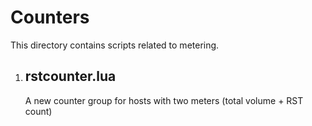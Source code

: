 Counters
========

This directory contains scripts  related to metering.


1. rstcounter.lua
   --------------

   A new counter group for hosts with two meters (total volume + RST count)
